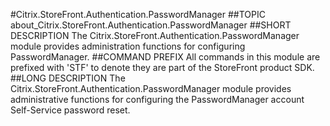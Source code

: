 #Citrix.StoreFront.Authentication.PasswordManager
##TOPIC
about_Citrix.StoreFront.Authentication.PasswordManager
##SHORT DESCRIPTION
The Citrix.StoreFront.Authentication.PasswordManager module provides administration functions for configuring PasswordManager.
##COMMAND PREFIX
All commands in this module are prefixed with 'STF' to denote they are part of the StoreFront product SDK.
##LONG DESCRIPTION
The Citrix.StoreFront.Authentication.PasswordManager module provides administrative functions for configuring the PasswordManager account Self-Service password reset.
